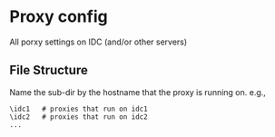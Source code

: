 # Proxy config
All porxy settings on IDC (and/or other servers)

## File Structure
Name the sub-dir by the hostname that the proxy is running on.
e.g.,
```
\idc1   # proxies that run on idc1
\idc2   # proxies that run on idc2
...
```
